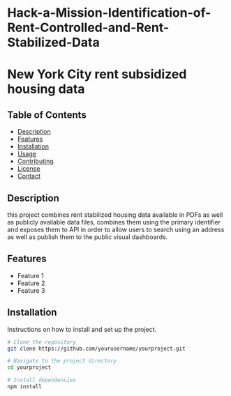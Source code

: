 # Hack-a-Mission-Identification-of-Rent-Controlled-and-Rent-Stabilized-Data
# New York City rent subsidized housing data

## Table of Contents

- [Description](#description)
- [Features](#features)
- [Installation](#installation)
- [Usage](#usage)
- [Contributing](#contributing)
- [License](#license)
- [Contact](#contact)

## Description

this project combines rent stabilized housing data available in PDFs as well as publicly available data files, combines them using the primary identifier and exposes them to API in order to allow users to search using an address as well as publish them to the public visual dashboards.

## Features

- Feature 1
- Feature 2
- Feature 3

## Installation

Instructions on how to install and set up the project.

```bash
# Clone the repository
git clone https://github.com/yourusername/yourproject.git

# Navigate to the project directory
cd yourproject

# Install dependencies
npm install
